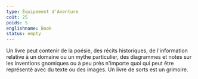 ```yaml
---
type: Équipement d'Aventure
coût: 25
poids: 5
englishname: Book
status: empty
---
```

Un livre peut contenir de la poésie, des récits historiques, de l'information relative à un domaine ou un mythe particulier, des diagrammes et notes sur les inventions gnomiques ou à peu près n'importe quoi qui peut être représenté avec du texte ou des images. Un livre de sorts est un grimoire.